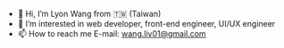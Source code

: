 - 👋 Hi, I’m Lyon Wang from  :taiwan: (Taiwan)
- 👀 I’m interested in web developer, front-end engineer, UI/UX engineer
- 📫 How to reach me 
E-mail: wang.liy01@gmail.com

<!---
LyonWang25/LyonWang25 is a ✨ special ✨ repository because its `README.md` (this file) appears on your GitHub profile.
You can click the Preview link to take a look at your changes.
--->
